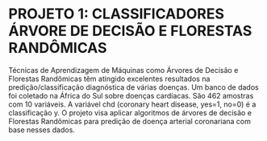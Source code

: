 # PROJETO 1: CLASSIFICADORES ÁRVORE DE DECISÃO E FLORESTAS RANDÔMICAS
Técnicas de Aprendizagem de Máquinas como Árvores de Decisão e Florestas Randômicas têm atingido excelentes resultados na predição/classificação diagnóstica de várias doenças. Um banco de dados foi coletado na África do Sul sobre doenças cardíacas. São 462 amostras com 10 variáveis. A variável chd (coronary heart disease, yes=1, no=0) é a classificação y. O projeto visa aplicar algoritmos de árvores de decisão e Florestas Randômicas para predição de doença arterial coronariana com base nesses dados. 
